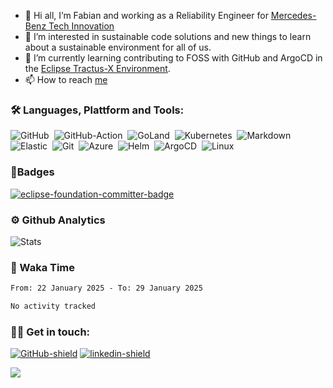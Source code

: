 - 👋 Hi all, I’m Fabian and working as a Reliability Engineer for [Mercedes-Benz Tech Innovation](https://www.mercedes-benz-techinnovation.com/en)
- 👀 I’m interested in sustainable code solutions and new things to learn about a sustainable environment for all of us.
- 🌱 I’m currently learning contributing to FOSS with GitHub and ArgoCD in the [Eclipse Tractus-X Environment][Eclipse-Tractus-X-Link].
- 📫 How to reach [me](#-get-in-touch)

### 🛠 Languages, Plattform and Tools:

![GitHub][GitHub-badge]&nbsp;
![GitHub-Action][GitHub-Action-badge]&nbsp;
![GoLand][GoLand-badge]&nbsp;
![Kubernetes][Kubernetes-badge]&nbsp;
![Markdown][Markdown-badge]&nbsp;
![Elastic][Elastic-badge]&nbsp;
![Git][Git-badge]&nbsp;
![Azure][Azure-badge]&nbsp;
![Helm][Helm-badge]&nbsp;
![ArgoCD][ArgoCD-badge]&nbsp;
![Linux][Linux-badge]&nbsp;

### 🏅Badges

[![eclipse-foundation-committer-badge](https://github.com/FaGru3n/FaGru3n/assets/121097161/ec8d621c-580b-4d97-a582-3aaddd6bc0a4)](https://www.credly.com/badges/dd3a0aac-5497-47df-b76b-4a8e1d1c16b5/public_url)

###  ⚙️ Github Analytics

![Stats](https://github-readme-stats.vercel.app/api?username=FaGru3n&count_private=false&show_icons=true&theme=gotham)

### 📝 Waka Time

<!--START_SECTION:waka-->

```txt
From: 22 January 2025 - To: 29 January 2025

No activity tracked
```

<!--END_SECTION:waka-->

### 🤝🏻 Get in touch:

[![GitHub-shield][GitHub-badge]][GitHub-Issue-link]
[![linkedin-shield][LinkedIn-shield]][LinkedIn-link]

![][Profile-Counter]
<!--- Links --->
[LinkedIn-link]:   https://www.linkedin.com/in/fabian-gr%C3%BCn-b61b28251/
[GitHub-Issue-link]: https://github.com/FaGru3n/like-otters/issues/new/choose
[LinkedIn-shield]: https://img.shields.io/badge/LinkedIn-0A66C2.svg?style=for-the-badge&logo=LinkedIn&logoColor=black
[Git-badge]: https://img.shields.io/badge/Git-F05032.svg?style=for-the-badge&logo=Git&logoColor=black
[GitHub-badge]: https://img.shields.io/badge/GitHub-181717.svg?style=for-the-badge&logo=GitHub&logoColor=white
[GitHub-Action-badge]: https://img.shields.io/badge/GitHub%20Actions-2088FF.svg?style=for-the-badge&logo=GitHub-Actions&logoColor=black
[Markdown-badge]: https://img.shields.io/badge/Markdown-000000.svg?style=for-the-badge&logo=Markdown&logoColor=white
[Azure-badge]: https://img.shields.io/badge/Microsoft%20Azure-0078D4.svg?style=for-the-badge&logo=Microsoft-Azure&logoColor=black
[ArgoCD-badge]: https://img.shields.io/badge/Argo-EF7B4D.svg?style=for-the-badge&logo=Argo&logoColor=black
[Elastic-badge]: https://img.shields.io/badge/Elastic-005571.svg?style=for-the-badge&logo=Elastic&logoColor=white
[GoLand-badge]: https://img.shields.io/badge/GoLand-000000.svg?style=for-the-badge&logo=GoLand&logoColor=white
[Linux-badge]: https://img.shields.io/badge/Linux-FCC624.svg?style=for-the-badge&logo=Linux&logoColor=black
[Kubernetes-badge]: https://img.shields.io/badge/Kubernetes-326CE5.svg?style=for-the-badge&logo=Kubernetes&logoColor=white
[Helm-badge]: https://img.shields.io/badge/Helm-0F1689.svg?style=for-the-badge&logo=Helm&logoColor=white
[Eclipse-Tractus-X-Link]: https://eclipse-tractusx.github.io/
[Profile-Counter]: https://komarev.com/ghpvc/?username=fagru3n&style=for-the-badge&label=profile+view+counter
